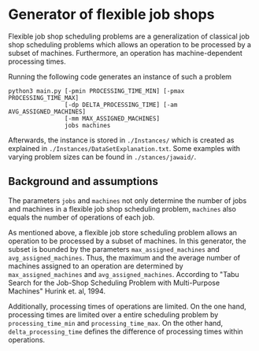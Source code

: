 # Generator of flexible job shops

Flexible job shop scheduling problems are a generalization of classical job shop scheduling problems which allows an operation to be processed by a subset of machines.
Furthermore, an operation has machine-dependent processing times.<br>

Running the following code generates an instance of such a problem
```
python3 main.py [-pmin PROCESSING_TIME_MIN] [-pmax PROCESSING_TIME_MAX]
                [-dp DELTA_PROCESSING_TIME] [-am AVG_ASSIGNED_MACHINES]
                [-mm MAX_ASSIGNED_MACHINES]
                jobs machines
```

Afterwards, the instance is stored in `./Instances/` which is created as explained in `./Instances/DataSetExplanation.txt`. Some examples with varying problem sizes can be found in `./stances/jawaid/`.

## Background and assumptions

The parameters `jobs` and `machines` not only determine the number of jobs and machines in a flexible job shop scheduling problem, `machines` also equals the number of operations of each job.<br>

As mentioned above, a flexible job store scheduling problem allows an operation to be processed by a subset of machines. In this generator, the subset is bounded by the parameters `max_assigned_machines` and `avg_assigned_machines`. Thus, the maximum and the average number of machines assigned to an operation are determined by `max_assigned_machines` and `avg_assigned_machines`. According to "Tabu Search for the Job-Shop Scheduling Problem with Multi-Purpose Machines" Hurink et. al, 1994.<br>

Additionally, processing times of operations are limited. On the one hand, processing times are limited over a entire scheduling problem by `processing_time_min` and `processing_time_max`. On the other hand, `delta_processing_time` defines the difference of processing times within operations.
